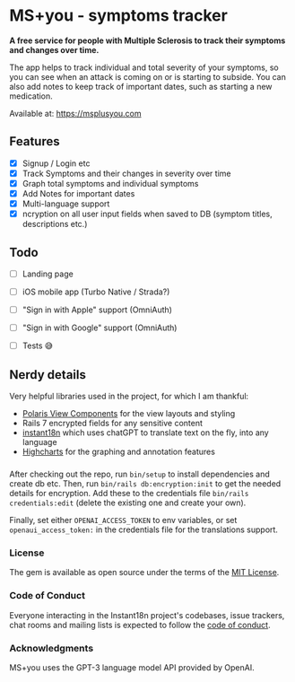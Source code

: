 # MS+you - symptoms tracker
**A free service for people with Multiple Sclerosis to track their symptoms and changes over time.**

The app helps to track individual and total severity of your symptoms, so you can see when an attack is coming on or is starting to subside. You can also add notes to keep track of important dates, such as starting a new medication.

Available at: https://msplusyou.com


## Features

- [x] Signup / Login etc
- [x] Track Symptoms and their changes in severity over time
- [x] Graph total symptoms and individual symptoms
- [x] Add Notes for important dates
- [x] Multi-language support
- [x] ncryption on all user input fields when saved to DB (symptom titles, descriptions etc.)

## Todo

- [ ] Landing page
- [ ] iOS mobile app (Turbo Native / Strada?)
- [ ] "Sign in with Apple" support (OmniAuth)
- [ ] "Sign in with Google" support (OmniAuth)
- [ ] Tests 😅


## Nerdy details

Very helpful libraries used in the project, for which I am thankful:

- [Polaris View Components](https://github.com/baoagency/polaris_view_components) for the view layouts and styling
- Rails 7 encrypted fields for any sensitive content
- [instant18n](https://github.com/obie/instant18n) which uses chatGPT to translate text on the fly, into any language
- [Highcharts](https://www.highcharts.com/) for the graphing and annotation features


###
After checking out the repo, run `bin/setup` to install dependencies and create db etc. Then, run `bin/rails db:encryption:init` to get the needed details for encryption. Add these to the credentials file `bin/rails credentials:edit` (delete the existing one and create your own).

Finally, set either `OPENAI_ACCESS_TOKEN` to env variables, or set `openaui_access_token:` in the credentials file for the translations support.

### License
The gem is available as open source under the terms of the [MIT License](/LICENSE.txt).

### Code of Conduct
Everyone interacting in the Instant18n project's codebases, issue trackers, chat rooms and mailing lists is expected to follow the [code of conduct](/CODE_OF_CONDUCT.md).

### Acknowledgments
MS+you uses the GPT-3 language model API provided by OpenAI.
